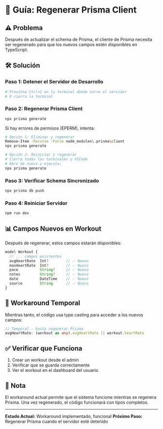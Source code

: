 # 🔧 Guía: Regenerar Prisma Client

## ⚠️ Problema

Después de actualizar el schema de Prisma, el cliente de Prisma necesita ser regenerado para que los nuevos campos estén disponibles en TypeScript.

## 🛠️ Solución

### Paso 1: Detener el Servidor de Desarrollo

```bash
# Presiona Ctrl+C en la terminal donde corre el servidor
# O cierra la terminal
```

### Paso 2: Regenerar Prisma Client

```bash
npx prisma generate
```

Si hay errores de permisos (EPERM), intenta:

```bash
# Opción 1: Eliminar y regenerar
Remove-Item -Recurse -Force node_modules\.prisma\client
npx prisma generate

# Opción 2: Reiniciar y regenerar
# Cierra todas las terminales y VSCode
# Abre de nuevo y ejecuta:
npx prisma generate
```

### Paso 3: Verificar Schema Sincronizado

```bash
npx prisma db push
```

### Paso 4: Reiniciar Servidor

```bash
npm run dev
```

## 📊 Campos Nuevos en Workout

Después de regenerar, estos campos estarán disponibles:

```typescript
model Workout {
  // ... campos existentes
  avgHeartRate  Int?        // ✅ Nuevo
  maxHeartRate  Int?        // ✅ Nuevo
  pace          String?     // ✅ Nuevo
  notes         String?     // ✅ Nuevo
  date          DateTime    // ✅ Nuevo
  source        String      // ✅ Nuevo
}
```

## 🔄 Workaround Temporal

Mientras tanto, el código usa type casting para acceder a los nuevos campos:

```typescript
// Temporal - hasta regenerar Prisma
avgHeartRate: (workout as any).avgHeartRate || workout.heartRate
```

## ✅ Verificar que Funciona

1. Crear un workout desde el admin
2. Verificar que se guarda correctamente
3. Ver el workout en el dashboard del usuario

## 📝 Nota

El workaround actual permite que el sistema funcione mientras se regenera Prisma. Una vez regenerado, el código funcionará con tipos completos.

---

**Estado Actual:** Workaround implementado, funcional
**Próximo Paso:** Regenerar Prisma cuando el servidor esté detenido
